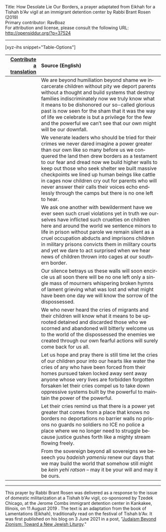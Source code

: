 <html>
<head></head>
<body>
Title: How Desolate Lie Our Borders, a prayer adaptated from Eikhah for a Tishah b'Av vigil at an immigrant detention center by Rabbi Brant Rosen (2019)<br />
Primary contributor: RavBoaz<br />
For attribution and license, please consult the following URL: <a href="http://opensiddur.org/?p=37524">http://opensiddur.org/?p=37524</a>
<p />
<hr />

[xyz-ihs snippet="Table-Options"]<table style="margin-left: auto; margin-right: auto;" class="draggable">
<thead><tr><th id="x" style="text-align: right;"><a href="/contribute/upload">Contribute a translation</a></th><th style="text-align: left;">Source (English)</th></tr></thead>
<tbody>
<tr><td style="vertical-align:top;">
<div class="liturgy" lang="he">

</span></div></td>
 
<td style="vertical-align:top;">
<div class="english" lang="en">
We are beyond humiliation
beyond shame
we incarcerate children without pity
we deport parents without a thought
and build systems that destroy families indiscriminately
now we truly know what it means to be dishonored
our so-called glorious past is now seen
for the sham that it was
the way of life we celebrate is but a privilege
for the few and the powerful
we can’t see that our own might
will be our downfall.
</div></td></tr>


<tr><td style="vertical-align:top;">
<div class="liturgy" lang="he">

</span></div></td>

<td style="vertical-align:top;">
<div class="english" lang="en">
We venerate leaders
who should be tried for their crimes
we never dared imagine a power
greater than our own
like so many before us
we conquered the land then drew borders
as a testament to our fear and dread
now we build higher walls
to keep out those who seek shelter
we built massive checkpoints
we lined up human beings
like cattle in cages
now children cry out for parents
who will never answer their calls
their voices echo endlessly
through the camps but there
is no one left to hear.
</div></td></tr>


<tr><td style="vertical-align:top;">
<div class="liturgy" lang="he">

</span></div></td>

<td style="vertical-align:top;">
<div class="english" lang="en">
We ask one another with bewilderment
have we ever seen such cruel violations
yet in truth we ourselves have inflicted
such cruelties on children here
and around the world
we sentence minors to life in prison without parole
we remain silent as a cruel occupation
abducts and imprisons children in military prisons
convicts them in military courts
and yet we dare to act surprised when
we hear news of children thrown into cages
at our southern border.
</div></td></tr>


<tr><td style="vertical-align:top;">
<div class="liturgy" lang="he">

</span></div></td>

<td style="vertical-align:top;">
<div class="english" lang="en">
Our silence betrays us
these walls will soon encircle us all
soon there will be no one left
only a single mass of mourners
whispering broken hymns of lament
grieving what was lost
and what might have been
one day we will know the sorrow
of the dispossessed.
</div></td></tr>


<tr><td style="vertical-align:top;">
<div class="liturgy" lang="he">

</span></div></td>

<td style="vertical-align:top;">
<div class="english" lang="en">
We who never heard the cries of migrants
and their children will know what it means
to be uprooted detained and discarded
those who we scorned and abandoned
will bitterly welcome us to the world
of the dispossessed
the enemies we created
through our own fearful actions
will surely come back for us all.
</div></td></tr>


<tr><td style="vertical-align:top;">
<div class="liturgy" lang="he">

</span></div></td>

<td style="vertical-align:top;">
<div class="english" lang="en">
Let us hope and pray
there is still time
let the cries of our children
pour into our hearts like water
the cries of any who have been forced
from their homes pursued
taken locked away sent away
anyone whose very lives are forbidden
forgotten forsaken
let their cries compel us
to take down oppressive systems
built by the powerful to maintain
the power of the powerful.
</div></td></tr>


<tr><td style="vertical-align:top;">
<div class="liturgy" lang="he">

</span></div></td>

<td style="vertical-align:top;">
<div class="english" lang="en">
Let their cries remind us
that there is a power yet greater
that comes from a place that knows no borders
no deportations no barrier walls no prisons
no guards no soldiers no ICE no police
a place where we no longer need to struggle because
justice gushes forth like a mighty stream flowing freely.
</div></td></tr>


<tr><td style="vertical-align:top;">
<div class="liturgy" lang="he">

</span></div></td>

<td style="vertical-align:top;">
<div class="english" lang="en">
From the sovereign beyond all sovereigns
we beseech you <em>ḥadeish yameniu</em>
renew our days
that we may build the world
that somehow still might be
<em>kein yehi ratson</em> – may it be your will
and may it be ours.
</div></td></tr>
</tbody></table>

<hr />

This prayer by Rabbi Brant Rosen was delivered as a response to the issue of domestic militarization at a Tishah b'Av vigil, co-sponsored by Tzedek Chicago, at the Jerome Combs immigrant detention center in Kankakee, Illinois, on 11 August 2019 . The text is an adaptation from the book of Lamentations (Eikhah), traditionally read on the festival of Tishah b'Av. It was first published on his blog on 3 June 2021 in a post, "<a href="https://rabbibrant.com/2021/06/03/judaism-beyond-zionism-toward-a-new-jewish-liturgy/">Judaism Beyond Zionism: Toward a New Jewish Liturgy</a>."

&nbsp;

</body>
</html>